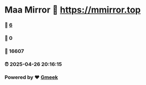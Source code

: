 # Maa Mirror :link: https://mmirror.top 
### :page_facing_up: [6](https://mmirror.top/tag.html) 
### :speech_balloon: 0 
### :hibiscus: 16607 
### :alarm_clock: 2025-04-26 20:16:15 
### Powered by :heart: [Gmeek](https://github.com/Meekdai/Gmeek)
